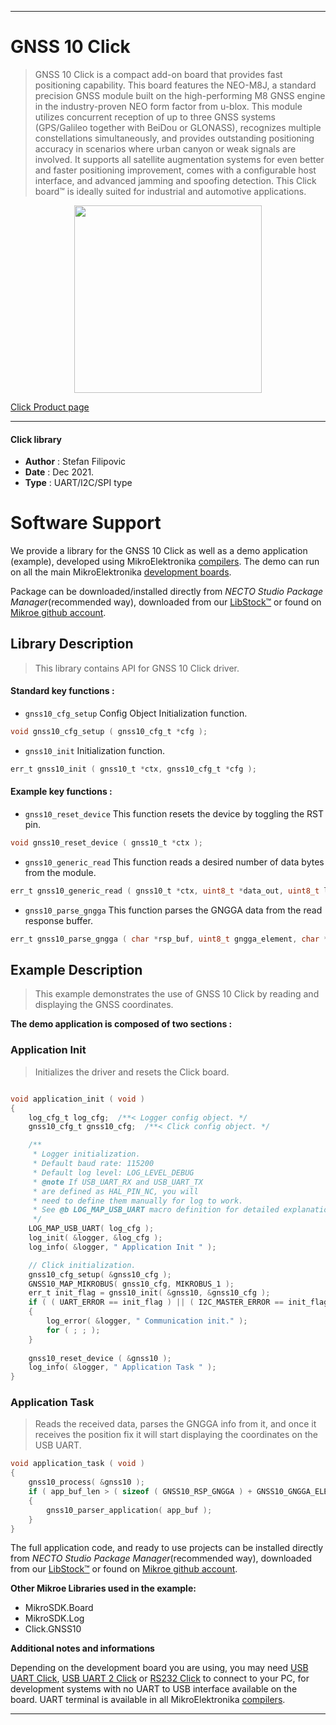 
---
# GNSS 10 Click

> GNSS 10 Click is a compact add-on board that provides fast positioning capability. This board features the NEO-M8J, a standard precision GNSS module built on the high-performing M8 GNSS engine in the industry-proven NEO form factor from u-blox. This module utilizes concurrent reception of up to three GNSS systems (GPS/Galileo together with BeiDou or GLONASS), recognizes multiple constellations simultaneously, and provides outstanding positioning accuracy in scenarios where urban canyon or weak signals are involved. It supports all satellite augmentation systems for even better and faster positioning improvement, comes with a configurable host interface, and advanced jamming and spoofing detection. This Click board™ is ideally suited for industrial and automotive applications.

<p align="center">
  <img src="https://download.mikroe.com/images/click_for_ide/gnss10_click.png" height=300px>
</p>

[Click Product page](https://www.mikroe.com/gnss-10-click)

---


#### Click library

- **Author**        : Stefan Filipovic
- **Date**          : Dec 2021.
- **Type**          : UART/I2C/SPI type


# Software Support

We provide a library for the GNSS 10 Click
as well as a demo application (example), developed using MikroElektronika
[compilers](https://www.mikroe.com/necto-studio).
The demo can run on all the main MikroElektronika [development boards](https://www.mikroe.com/development-boards).

Package can be downloaded/installed directly from *NECTO Studio Package Manager*(recommended way), downloaded from our [LibStock&trade;](https://libstock.mikroe.com) or found on [Mikroe github account](https://github.com/MikroElektronika/mikrosdk_click_v2/tree/master/clicks).

## Library Description

> This library contains API for GNSS 10 Click driver.

#### Standard key functions :

- `gnss10_cfg_setup` Config Object Initialization function.
```c
void gnss10_cfg_setup ( gnss10_cfg_t *cfg );
```

- `gnss10_init` Initialization function.
```c
err_t gnss10_init ( gnss10_t *ctx, gnss10_cfg_t *cfg );
```

#### Example key functions :

- `gnss10_reset_device` This function resets the device by toggling the RST pin.
```c
void gnss10_reset_device ( gnss10_t *ctx );
```

- `gnss10_generic_read` This function reads a desired number of data bytes from the module.
```c
err_t gnss10_generic_read ( gnss10_t *ctx, uint8_t *data_out, uint8_t len );
```

- `gnss10_parse_gngga` This function parses the GNGGA data from the read response buffer.
```c
err_t gnss10_parse_gngga ( char *rsp_buf, uint8_t gngga_element, char *element_data );
```

## Example Description

> This example demonstrates the use of GNSS 10 Click by reading and displaying the GNSS coordinates.

**The demo application is composed of two sections :**

### Application Init

> Initializes the driver and resets the Click board.

```c

void application_init ( void )
{
    log_cfg_t log_cfg;  /**< Logger config object. */
    gnss10_cfg_t gnss10_cfg;  /**< Click config object. */

    /** 
     * Logger initialization.
     * Default baud rate: 115200
     * Default log level: LOG_LEVEL_DEBUG
     * @note If USB_UART_RX and USB_UART_TX 
     * are defined as HAL_PIN_NC, you will 
     * need to define them manually for log to work. 
     * See @b LOG_MAP_USB_UART macro definition for detailed explanation.
     */
    LOG_MAP_USB_UART( log_cfg );
    log_init( &logger, &log_cfg );
    log_info( &logger, " Application Init " );

    // Click initialization.
    gnss10_cfg_setup( &gnss10_cfg );
    GNSS10_MAP_MIKROBUS( gnss10_cfg, MIKROBUS_1 );
    err_t init_flag = gnss10_init( &gnss10, &gnss10_cfg );
    if ( ( UART_ERROR == init_flag ) || ( I2C_MASTER_ERROR == init_flag ) || ( SPI_MASTER_ERROR == init_flag ) )
    {
        log_error( &logger, " Communication init." );
        for ( ; ; );
    }
    
    gnss10_reset_device ( &gnss10 );
    log_info( &logger, " Application Task " );
}

```

### Application Task

> Reads the received data, parses the GNGGA info from it, and once it receives the position fix it will start displaying the coordinates on the USB UART.

```c
void application_task ( void )
{
    gnss10_process( &gnss10 );
    if ( app_buf_len > ( sizeof ( GNSS10_RSP_GNGGA ) + GNSS10_GNGGA_ELEMENT_SIZE ) ) 
    {
        gnss10_parser_application( app_buf );
    }
}
```

The full application code, and ready to use projects can be installed directly from *NECTO Studio Package Manager*(recommended way), downloaded from our [LibStock&trade;](https://libstock.mikroe.com) or found on [Mikroe github account](https://github.com/MikroElektronika/mikrosdk_click_v2/tree/master/clicks).

**Other Mikroe Libraries used in the example:**

- MikroSDK.Board
- MikroSDK.Log
- Click.GNSS10

**Additional notes and informations**

Depending on the development board you are using, you may need
[USB UART Click](https://www.mikroe.com/usb-uart-click),
[USB UART 2 Click](https://www.mikroe.com/usb-uart-2-click) or
[RS232 Click](https://www.mikroe.com/rs232-click) to connect to your PC, for
development systems with no UART to USB interface available on the board. UART
terminal is available in all MikroElektronika
[compilers](https://shop.mikroe.com/compilers).

---
